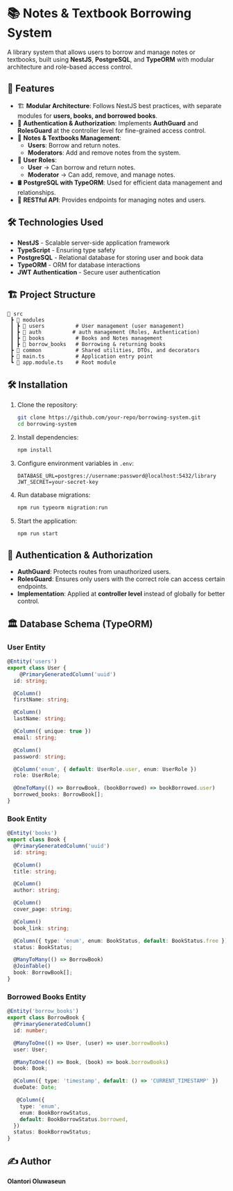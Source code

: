 

# 📚 Notes & Textbook Borrowing System  

A library system that allows users to borrow and manage notes or textbooks, built using **NestJS**, **PostgreSQL**, and **TypeORM** with modular architecture and role-based access control.  

## 🚀 Features  

- 🏗 **Modular Architecture**: Follows NestJS best practices, with separate modules for **users, books, and borrowed books**.  
- 🔑 **Authentication & Authorization**: Implements **AuthGuard** and **RolesGuard** at the controller level for fine-grained access control.  
- 📖 **Notes & Textbooks Management**:  
  - **Users**: Borrow and return notes.  
  - **Moderators**: Add and remove notes from the system.  
- 👥 **User Roles**:  
  - **User** → Can borrow and return notes.  
  - **Moderator** → Can add, remove, and manage notes.  
- 🛢️ **PostgreSQL with TypeORM**: Used for efficient data management and relationships.  
- 📡 **RESTful API**: Provides endpoints for managing notes and users.  

## 🛠️ Technologies Used  

- **NestJS** - Scalable server-side application framework  
- **TypeScript** - Ensuring type safety  
- **PostgreSQL** - Relational database for storing user and book data  
- **TypeORM** - ORM for database interactions  
- **JWT Authentication** - Secure user authentication    

## 🏗 Project Structure  

```
📂 src  
 ┣ 📂 modules  
 ┃ ┣ 📂 users          # User management (user management)  
 ┃ ┣ 📂 auth          # auth management (Roles, Authentication)  
 ┃ ┣ 📂 books          # Books and Notes management  
 ┃ ┣ 📂 borrow_books   # Borrowing & returning books  
 ┣ 📂 common           # Shared utilities, DTOs, and decorators  
 ┣ 📜 main.ts          # Application entry point  
 ┗ 📜 app.module.ts    # Root module  
```

## 🛠 Installation  

1. Clone the repository:  
   ```sh
   git clone https://github.com/your-repo/borrowing-system.git
   cd borrowing-system
   ```

2. Install dependencies:  
   ```sh
   npm install
   ```

3. Configure environment variables in `.env`:
   ```env
   DATABASE_URL=postgres://username:password@localhost:5432/library
   JWT_SECRET=your-secret-key
   ```

4. Run database migrations:  
   ```sh
   npm run typeorm migration:run
   ```

5. Start the application:  
   ```sh
   npm run start
   ```

## 🔑 Authentication & Authorization  

- **AuthGuard**: Protects routes from unauthorized users.  
- **RolesGuard**: Ensures only users with the correct role can access certain endpoints.  
- **Implementation**: Applied at **controller level** instead of globally for better control.  


## 🏛 Database Schema (TypeORM)  

### User Entity  

```ts
@Entity('users')
export class User {
    @PrimaryGeneratedColumn('uuid')
  id: string;

  @Column()
  firstName: string;

  @Column()
  lastName: string;

  @Column({ unique: true })
  email: string;

  @Column()
  password: string;

  @Column('enum', { default: UserRole.user, enum: UserRole })
  role: UserRole;

  @OneToMany(() => BorrowBook, (bookBorrowed) => bookBorrowed.user)
  borrowed_books: BorrowBook[];
}
```

### Book Entity  

```ts
@Entity('books')
export class Book {
  @PrimaryGeneratedColumn('uuid')
  id: string;

  @Column()
  title: string;

  @Column()
  author: string;

  @Column()
  cover_page: string;

  @Column()
  book_link: string;

  @Column({ type: 'enum', enum: BookStatus, default: BookStatus.free })
  status: BookStatus;

  @ManyToMany(() => BorrowBook)
  @JoinTable()
  book: BorrowBook[];
}
```

### Borrowed Books Entity  

```ts
@Entity('borrow_books')
export class BorrowBook {
  @PrimaryGeneratedColumn()
  id: number;

  @ManyToOne(() => User, (user) => user.borrowBooks)
  user: User;

  @ManyToOne(() => Book, (book) => book.borrowBooks)
  book: Book;

  @Column({ type: 'timestamp', default: () => 'CURRENT_TIMESTAMP' })
  dueDate: Date;

   @Column({
    type: 'enum',
    enum: BookBorrowStatus,
    default: BookBorrowStatus.borrowed,
  })
  status: BookBorrowStatus;
}
```

 

## ✍️ Author  

**Olantori Oluwaseun**  

